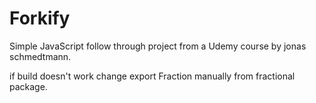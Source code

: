 # Forkify

Simple JavaScript follow through project from a Udemy course by jonas schmedtmann.

if build doesn't work change export Fraction manually from fractional package.
